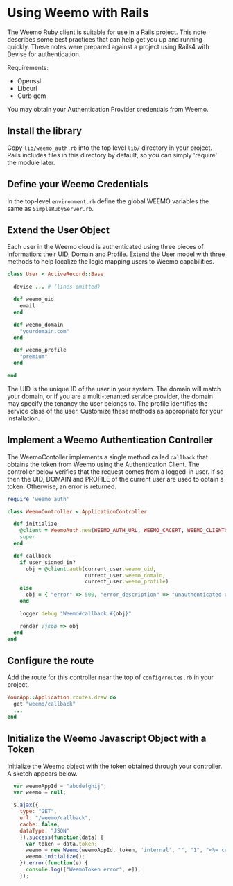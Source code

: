 # Using Weemo with Rails

The Weemo Ruby client is suitable for use in a Rails project.  This note describes some best practices that can help get you up and running quickly.  These notes were prepared against a project using Rails4 with Devise for authentication.

Requirements:

- Openssl
- Libcurl
- Curb gem

You may obtain your Authentication Provider credentials from Weemo.


## Install the library

Copy ```lib/weemo_auth.rb``` into the top level ```lib/``` directory in your project.  Rails includes files in this directory by default, so you can simply 'require' the module later.

## Define your Weemo Credentials

In the top-level ```environment.rb``` define the global WEEMO variables the same as ```SimpleRubyServer.rb```.

## Extend the User Object

Each user in the Weemo cloud is authenticated using three pieces of information: their UID, Domain and Profile.  Extend the User model with three methods to help localize the logic mapping users to Weemo capabilities.

```ruby
class User < ActiveRecord::Base

  devise ... # (lines omitted)

  def weemo_uid
    email
  end

  def weemo_domain
    "yourdomain.com"
  end

  def weemo_profile
    "premium"
  end

end
```

The UID is the unique ID of the user in your system.  The domain will match your domain, or if you are a multi-tenanted service provider, the domain may specify the tenancy the user belongs to.  The profile identifies the service class of the user.  Customize these methods as appropriate for your installation.

## Implement a Weemo Authentication Controller

The WeemoContoller implements a single method called ```callback``` that obtains the token from Weemo using the Authentication Client.  The controller below verifies that the request comes from a logged-in user.  If so then the UID, DOMAIN and PROFILE of the current user are used to obtain a token.  Otherwise, an error is returned.

```ruby
require 'weemo_auth'

class WeemoController < ApplicationController

  def initialize
    @client = WeemoAuth.new(WEEMO_AUTH_URL, WEEMO_CACERT, WEEMO_CLIENTCERT, WEEMO_CLIENTCERT_KEY, WEEMO_CERTPASSWORD, WEEMO_CLIENT_ID, WEEMO_CLIENT_SECRET)
    super
  end

  def callback
    if user_signed_in?
      obj = @client.auth(current_user.weemo_uid,
                         current_user.weemo_domain,
                         current_user.weemo_profile)
    else
      obj = { "error" => 500, "error_description" => "unauthenticated user" }
    end

    logger.debug "Weemo#callback #{obj}"

    render :json => obj
  end
end
```

## Configure the route

Add the route for this controller near the top of ```config/routes.rb``` in your project.

```ruby
YourApp::Application.routes.draw do
  get "weemo/callback"
  ...
end
```


## Initialize the Weemo Javascript Object with a Token

Initialize the Weemo object with the token obtained through your controller.  A sketch appears below.

```javascript
  var weemoAppId = "abcdefghij";
  var weemo = null;

  $.ajax({
    type: "GET",
    url: "/weemo/callback",
    cache: false,
    dataType: "JSON"
    }).success(function(data) {
      var token = data.token;
      weemo = new Weemo(weemoAppId, token, 'internal', "", "1", "<%= current_user.email %>");
      weemo.initialize();
    }).error(function(e) {
      console.log(["WeemoToken error", e]);
    });

```
